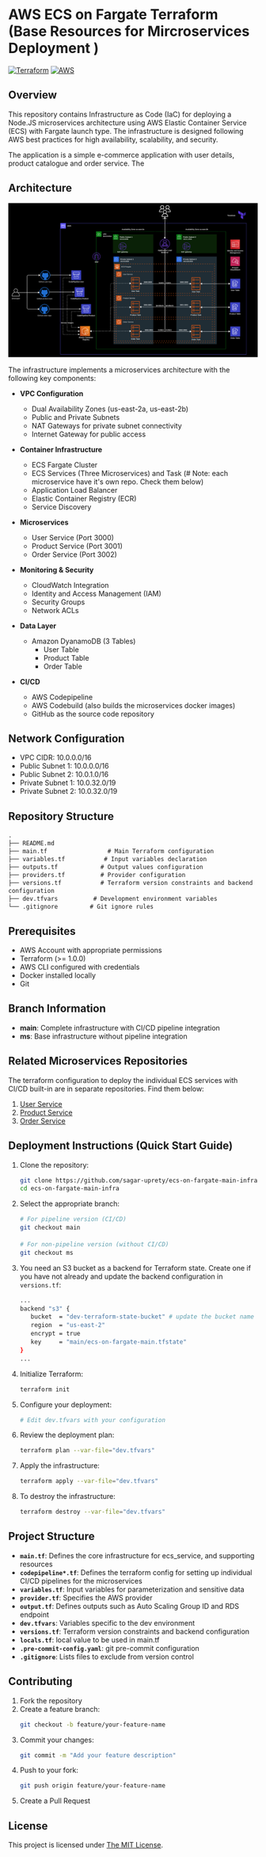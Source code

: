 # AWS ECS on Fargate Terraform (Base Resources for Mircroservices Deployment )

[![Terraform](https://img.shields.io/badge/terraform-%235835CC.svg?style=for-the-badge&logo=terraform&logoColor=white)](https://www.terraform.io/)
[![AWS](https://img.shields.io/badge/AWS-%23FF9900.svg?style=for-the-badge&logo=amazon-aws&logoColor=white)](https://aws.amazon.com/)

## Overview

This repository contains Infrastructure as Code (IaC) for deploying a Node.JS microservices architecture using AWS Elastic Container Service (ECS) with Fargate launch type. The infrastructure is designed following AWS best practices for high availability, scalability, and security.

The application is a simple e-commerce application with user details, product catalogue and order service. The 

## Architecture 

![AWS Architecture](./ecs-on-fargate-architecture.png)


The infrastructure implements a microservices architecture with the following key components:

- **VPC Configuration**
  - Dual Availability Zones (us-east-2a, us-east-2b)
  - Public and Private Subnets
  - NAT Gateways for private subnet connectivity
  - Internet Gateway for public access

- **Container Infrastructure**
  - ECS Fargate Cluster
  - ECS Services (Three Microservices) and Task (# Note: each microservice have it's own repo. Check them below)
  - Application Load Balancer
  - Elastic Container Registry (ECR)
  - Service Discovery

- **Microservices**
  - User Service (Port 3000)
  - Product Service (Port 3001)
  - Order Service (Port 3002)

- **Monitoring & Security**
  - CloudWatch Integration
  - Identity and Access Management (IAM)
  - Security Groups
  - Network ACLs

- **Data Layer**
  - Amazon DyanamoDB (3 Tables)
    - User Table
    - Product Table
    - Order Table

- **CI/CD**
  - AWS Codepipeline 
  - AWS Codebuild (also builds the microservices docker images)
  - GitHub as the source code repository

## Network Configuration

- VPC CIDR: 10.0.0.0/16
- Public Subnet 1: 10.0.0.0/16
- Public Subnet 2: 10.0.1.0/16
- Private Subnet 1: 10.0.32.0/19
- Private Subnet 2: 10.0.32.0/19


## Repository Structure


```
.
├── README.md
├── main.tf                 # Main Terraform configuration
├── variables.tf           # Input variables declaration
├── outputs.tf            # Output values configuration
├── providers.tf          # Provider configuration
├── versions.tf           # Terraform version constraints and backend configuration 
├── dev.tfvars          # Development environment variables
└── .gitignore         # Git ignore rules
```

## Prerequisites

- AWS Account with appropriate permissions
- Terraform (>= 1.0.0)
- AWS CLI configured with credentials
- Docker installed locally
- Git

## Branch Information

- **main**: Complete infrastructure with CI/CD pipeline integration
- **ms**: Base infrastructure without pipeline integration

## Related Microservices Repositories

The terraform configuration to deploy the individual ECS services with CI/CD built-in are in separate repositories. Find them below:

1. [User Service](https://github.com/sagar-uprety/ecs-on-fargate-user-service)
2. [Product Service](https://github.com/sagar-uprety/ecs-on-fargate-product-service)
3. [Order Service](https://github.com/sagar-uprety/ecs-on-fargate-order-service)

## Deployment Instructions (Quick Start Guide)

1. Clone the repository:
   ```bash
   git clone https://github.com/sagar-uprety/ecs-on-fargate-main-infra
   cd ecs-on-fargate-main-infra
   ```

2. Select the appropriate branch:
   ```bash
   # For pipeline version (CI/CD)
   git checkout main
   
   # For non-pipeline version (without CI/CD)
   git checkout ms
   ```

3. You need an S3 bucket as a backend for Terraform state. Create one if you have not already and update the  backend configuration in `versions.tf`:
   ```bash
   ...
   backend "s3" {
      bucket  = "dev-terraform-state-bucket" # update the bucket name here
      region  = "us-east-2"
      encrypt = true
      key     = "main/ecs-on-fargate-main.tfstate"
   }
   ...
   ```   

4. Initialize Terraform:
   ```bash
   terraform init
   ```

4. Configure your deployment:
   ```bash
   # Edit dev.tfvars with your configuration
   ```


5. Review the deployment plan:
   ```bash
   terraform plan --var-file="dev.tfvars"
   ```

6. Apply the infrastructure:
   ```bash
   terraform apply --var-file="dev.tfvars"
   ```

7. To destroy the infrastructure:
   ```bash
   terraform destroy --var-file="dev.tfvars"
   ```

## Project Structure

* **`main.tf`**: Defines the core infrastructure for  ecs_service, and supporting resources
* **`codepipeline*.tf`**: Defines the terraform config for setting up individual CI/CD pipelines for the microservices
* **`variables.tf`**: Input variables for parameterization and sensitive data
* **`provider.tf`**: Specifies the AWS provider
* **`output.tf`**: Defines outputs such as Auto Scaling Group ID and RDS endpoint
* **`dev.tfvars`**: Variables specific to the dev environment
* **`versions.tf`**: Terraform version constraints and backend configuration 
* **`locals.tf`**: local value to be used in main.tf
* **`.pre-commit-config.yaml`**: git pre-commit configuration 
* **`.gitignore`**: Lists files to exclude from version control


## Contributing

1. Fork the repository
2. Create a feature branch:
   ```bash
   git checkout -b feature/your-feature-name
   ```
3. Commit your changes:
   ```bash
   git commit -m "Add your feature description"
   ```
4. Push to your fork:
   ```bash
   git push origin feature/your-feature-name
   ```
5. Create a Pull Request


## License

This project is licensed under [The MIT License](https://opensource.org/license/mit/).
